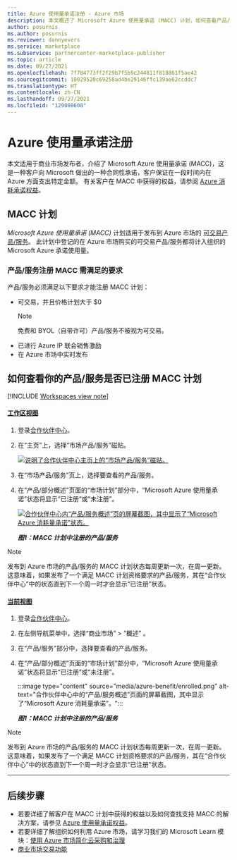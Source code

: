 ```yaml
---
title: Azure 使用量承诺注册 - Azure 市场
description: 本文概述了 Microsoft Azure 使用量承诺 (MACC) 计划，如何查看产品/服务是否已注册 MACC 计划以及 MACC 的要求。
author: posurnis
ms.author: posurnis
ms.reviewer: dannyevers
ms.service: marketplace
ms.subservice: partnercenter-marketplace-publisher
ms.topic: article
ms.date: 09/27/2021
ms.openlocfilehash: 7f784773ff2f29b7f5b9c244811f818861f5ae42
ms.sourcegitcommit: 10029520c69258ad4be29146ffc139ae62ccddc7
ms.translationtype: HT
ms.contentlocale: zh-CN
ms.lasthandoff: 09/27/2021
ms.locfileid: "129080608"
---
```

# <a name="azure-consumption-commitment-enrollment"></a>Azure 使用量承诺注册

本文适用于商业市场发布者，介绍了 Microsoft Azure 使用量承诺 (MACC)，这是一种客户向 Microsoft 做出的一种合同性承诺，客户保证在一段时间内在 Azure 方面支出特定金额。 有关客户在 MACC 中获得的权益，请参阅 [Azure 消耗承诺权益](/marketplace/azure-consumption-commitment-benefit)。

## <a name="macc-program"></a>MACC 计划

_Microsoft Azure 使用量承诺 (MACC)_ 计划适用于发布到 Azure 市场的 [可交易产品/服务](marketplace-commercial-transaction-capabilities-and-considerations.md#transact-overview)。 此计划中登记的在 Azure 市场购买的可交易产品/服务都将计入组织的 Microsoft Azure 承诺使用量。

### <a name="requirements-for-an-offer-to-be-enrolled-in-macc"></a>产品/服务注册 MACC 需满足的要求

产品/服务必须满足以下要求才能注册 MACC 计划：

- 可交易，并且价格计划大于 $0  
    > [!NOTE]
    > 免费和 BYOL（自带许可）产品/服务不被视为可交易。
- 已进行 Azure IP 联合销售激励
- 在 Azure 市场中实时发布

## <a name="how-to-see-if-your-offer-is-enrolled-in-the-macc-program"></a>如何查看你的产品/服务是否已注册 MACC 计划

[!INCLUDE [Workspaces view note](./includes/preview-interface.md)]

#### <a name="workspaces-view"></a>[工作区视图](#tab/workspaces-view)

1. 登录[合作伙伴中心](https://partner.microsoft.com/dashboard/home)。
1. 在“主页”上，选择“市场产品/服务”磁贴。

    [ ![说明了合作伙伴中心主页上的“市场产品/服务”磁贴。](./media/workspaces/partner-center-home.png) ](./media/workspaces/partner-center-home.png#lightbox)

1. 在“市场产品/服务”页上，选择要查看的产品/服务。
1. 在“产品/部分概述”页面的“市场计划”部分中，“Microsoft Azure 使用量承诺”状态将显示“已注册”或“未注册”。

    [ ![合作伙伴中心内“产品/服务概述”页的屏幕截图，其中显示了“Microsoft Azure 消耗量承诺”状态。](media/azure-benefit/enrolled-workspaces.png) ](media/azure-benefit/enrolled-workspaces.png#lightbox)

    ***图1：MACC 计划中注册的产品/服务***

> [!NOTE]
> 发布到 Azure 市场的产品/服务的 MACC 计划状态每周更新一次，在周一更新。 这意味着，如果发布了一个满足 MACC 计划资格要求的产品/服务，其在“合作伙伴中心”中的状态直到下一个周一时才会显示“已注册”状态。

#### <a name="current-view"></a>[当前视图](#tab/current-view)

1. 登录[合作伙伴中心](https://partner.microsoft.com/dashboard/home)。
1. 在左侧导航菜单中，选择“商业市场” > “概述” 。
1. 在“产品/服务”部分中，选择要查看的产品/服务。
1. 在“产品/部分概述”页面的“市场计划”部分中，“Microsoft Azure 使用量承诺”状态将显示“已注册”或“未注册”。

    :::image type="content" source="media/azure-benefit/enrolled.png" alt-text="合作伙伴中心中的“产品/服务概述”页面的屏幕截图，其中显示了“Microsoft Azure 消耗量承诺”。":::

    ***图1：MACC 计划中注册的产品/服务***

> [!NOTE]
> 发布到 Azure 市场的产品/服务的 MACC 计划状态每周更新一次，在周一更新。 这意味着，如果发布了一个满足 MACC 计划资格要求的产品/服务，其在“合作伙伴中心”中的状态直到下一个周一时才会显示“已注册”状态。

---

## <a name="next-steps"></a>后续步骤

- 若要详细了解客户在 MACC 计划中获得的权益以及如何查找支持 MACC 的解决方案，请参见 [Azure 使用量承诺权益](/marketplace/azure-consumption-commitment-benefit)。
- 若要详细了解组织如何利用 Azure 市场，请学习我们的 Microsoft Learn 模块：[使用 Azure 市场简化云采购和治理](/learn/modules/simplify-cloud-procurement-governance-azure-marketplace/)
- [商业市场交易功能](marketplace-commercial-transaction-capabilities-and-considerations.md#transact-publishing-option)
